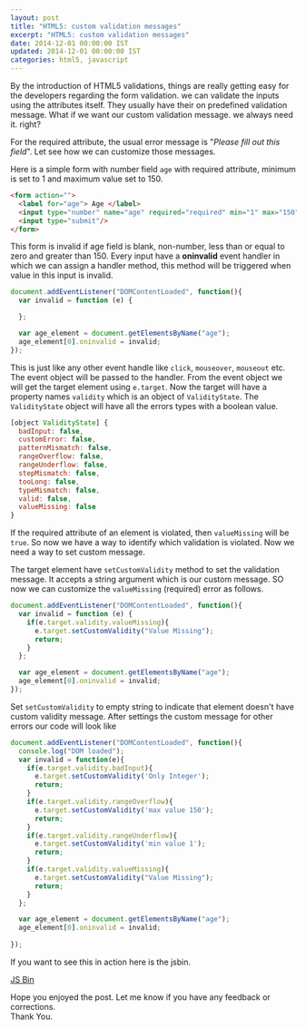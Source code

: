 ```yaml
---
layout: post
title: "HTML5: custom validation messages"
excerpt: "HTML5: custom validation messages"
date: 2014-12-01 00:00:00 IST
updated: 2014-12-01 00:00:00 IST
categories: html5, javascript
---
```


By the introduction of HTML5 validations, things are really getting easy for the developers regarding the form validation. we can validate the inputs using the attributes itself. They usually have their on predefined validation message. What if we want our custom validation message. we always need it. right?

For the required attribute, the usual error message is "*Please fill out this field*". Let see how we can customize those messages.

Here is a simple form with number field `age` with required attribute, minimum is set to 1 and maximum value set to 150.

```html
<form action="">
  <label for="age"> Age </label>
  <input type="number" name="age" required="required" min="1" max="150"/>
  <input type="submit"/>
</form>
```

This form is invalid if age field is blank, non-number, less than or equal to zero and greater than 150. Every input have a **oninvalid** event handler in which we can assign a handler method, this method will be triggered when value in this input is invalid.

```js
document.addEventListener("DOMContentLoaded", function(){
  var invalid = function (e) {

  };

  var age_element = document.getElementsByName("age");
  age_element[0].oninvalid = invalid;
});
```

This is just like any other event handle like `click`, `mouseover`, `mouseout` etc. The event object will be passed to the handler. From the event object we will get the target element using `e.target`. Now the target will have a property names `validity` which is an object of `ValidityState`. The `ValidityState` object will have all the errors types with a boolean value.

```js
[object ValidityState] {
  badInput: false,
  customError: false,
  patternMismatch: false,
  rangeOverflow: false,
  rangeUnderflow: false,
  stepMismatch: false,
  tooLong: false,
  typeMismatch: false,
  valid: false,
  valueMissing: false
}
```

If the required attribute of an element is violated, then `valueMissing` will be `true`. So now we have a way to identify which validation is violated. Now we need a way to set custom message.

The target element have `setCustomValidity` method to set the validation message. It accepts a string argument which is our custom message. SO now we can customize the `valueMissing` (required) error as follows.

```js
document.addEventListener("DOMContentLoaded", function(){
  var invalid = function (e) {
    if(e.target.validity.valueMissing){
      e.target.setCustomValidity("Value Missing");
      return;
    }
  };

  var age_element = document.getElementsByName("age");
  age_element[0].oninvalid = invalid;
});
```

Set `setCustomValidity` to empty string to indicate that element doesn't have custom validity message. After settings the custom message for other errors our code will look like

```js
document.addEventListener("DOMContentLoaded", function(){
  console.log("DOM loaded");
  var invalid = function(e){
    if(e.target.validity.badInput){
      e.target.setCustomValidity('Only Integer');
      return;
    }
    if(e.target.validity.rangeOverflow){
      e.target.setCustomValidity('max value 150');
      return;
    }
    if(e.target.validity.rangeUnderflow){
      e.target.setCustomValidity('min value 1');
      return;
    }
    if(e.target.validity.valueMissing){
      e.target.setCustomValidity("Value Missing");
      return;
    } 
  }; 

  var age_element = document.getElementsByName("age");
  age_element[0].oninvalid = invalid;
    
});
```

If you want to see this in action here is the jsbin.

<a class="jsbin-embed" href="http://jsbin.com/xameda/5/embed?js,output">JS Bin</a><script src="http://static.jsbin.com/js/embed.js"></script>

Hope you enjoyed the post. Let me know if you have any feedback or corrections.  
Thank You.  


